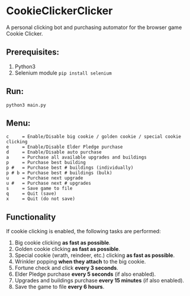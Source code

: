 
  
# CookieClickerClicker
A personal clicking bot and purchasing automator for the browser game Cookie Clicker.

## Prerequisites:

 1. Python3
 2. Selenium module
`pip install selenium`


## Run:

`python3 main.py`


## Menu:

    c     = Enable/Disable big cookie / golden cookie / special cookie clicking
    e     = Enable/Disable Elder Pledge purchase
    d     = Enable/Disable auto purchase
    a     = Purchase all available upgrades and buildings
    p     = Purchase best building
    p #   = Purchase best # buildings (individually)
    p # b = Purchase best # buildings (bulk)    
    u     = Purchase next upgrade    
    u #   = Purchase next # upgrades    
    s     = Save game to file    
    q     = Quit (save)
    x     = Quit (do not save)

## Functionality

If cookie clicking is enabled, the following tasks are performed:

 1. Big cookie clicking **as fast as possible**.
 2. Golden cookie clicking **as fast as possible**.
 3. Special cookie (wrath, reindeer, etc.) clicking **as fast as possible**.
 4. Wrinkler popping **when they attach** to the big cookie.
 5. Fortune check and click **every 3 seconds**.
 6. Elder Pledge purchase **every 5 seconds** (if also enabled).
 7. Upgrades and buildings purchase **every 15 minutes** (if also enabled).
 8. Save the game to file **every 6 hours**.
